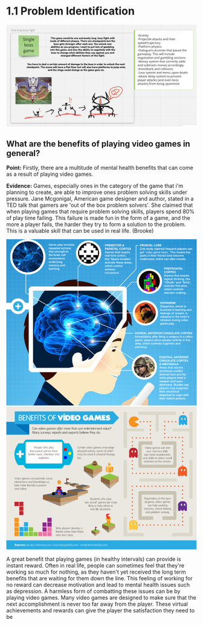 # 1.1 Problem Identification



![The base idea i have chosen for my project.](<../.gitbook/assets/Screenshot 2022-03-17 at 10.06.33.png>)

## What are the benefits of playing video games in general?

**Point:** Firstly, there are a multitude of mental health benefits that can come as a result of playing video games.&#x20;

**Evidence:** Games, especially ones in the category of the game that i'm planning to create, are able to improve ones problem solving skills under pressure. Jane Mcgonigal, American game designer and author, stated in a TED talk that gamers are 'out of the box problem solvers'. She claimed that when playing games that require problem solving skills, players spend 80% of play time failing. This failure is made fun in the form of a game, and the more a player fails, the harder they try to form a solution to the problem. This is a valuable skill that can be used in real life. (Brooke)

![](../.gitbook/assets/image.png)![](<../.gitbook/assets/image (1).png>)

A great benefit that playing games (in healthy intervals) can provide is instant reward. Often in real life, people can sometimes feel that they're working so much for nothing, as they haven't yet received the long term benefits that are waiting for them down the line. This feeling of working for no reward can decrease motivation and lead to mental health issues such as depression. A harmless form of combatting these issues can be by playing video games. Many video games are designed to make sure that the next accomplishment is never too far away from the player. These virtual achievements and rewards can give the player the satisfaction they need to be&#x20;
